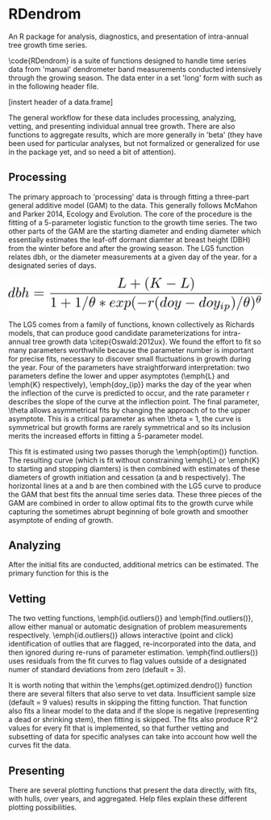 # RDendrom
An R package for analysis, diagnostics, and presentation of intra-annual tree growth time series.

\code{RDendrom} is a suite of functions designed to handle time series data from 'manual' dendrometer band measurements conducted intensively through the growing season. The data enter in a set 'long' form with such as in the following header file.

[instert header of a data.frame]

The general workflow for these data includes processing, analyzing, vetting, and presenting individual annual tree growth. There are also functions to aggregate results, which are more generally in 'beta' (they have been used for particular analyses, but not formalized or generalized for use in the package yet, and so need a bit of attention).

## Processing

The primary approach to 'processing' data is through fitting a three-part general additive model (GAM) to the data. This generally follows McMahon and Parker 2014, Ecology and Evolution. The core of the procedure is the fitting of a 5-parameter logistic function to the growth time series. The two other parts of the GAM are the starting diameter and ending diameter which essentially estimates the leaf-off dormant diamter at breast height (DBH) from the winter before and after the growing season. The LG5 function relates dbh, or the diameter measurements at a given day of the year.  for a designated series of days.

![](LG5.png)

The LG5 comes from a family of functions, known collectively
as Richards models, that can produce good candidate parameterizations for intra-
annual tree growth data \citep{Oswald:2012ux}. We found the effort to fit so many parameters worthwhile
because the parameter number is important for precise fits, necessary to
discover small fluctuations in growth during the year.  Four of the parameters
have straightforward interpretation: two parameters define the lower and upper
asymptotes (\emph{L} and \emph{K} respectively), \emph{doy_{ip}} marks the day of the year
when the inflection of the curve is predicted to occur, and the rate parameter
r describes the slope of the curve at the inflection point. The final
parameter, \theta allows asymmetrical fits by changing the approach of to
the upper asymptote. This is a critical parameter as when \theta = 1, the
curve is symmetrical but growth forms are rarely symmetrical and so its
inclusion merits the increased efforts in fitting a 5-parameter model.  

This fit is estimated using two passes thorugh the \emph{optim()} function.  The resulting curve (which is fit without constraining \emph{L} or \emph{K} to starting and stopping diamters) is then combined with estimates of these diameters of growth initiation and cessation (a and b respectively). The horizontal lines at a and b are then combined with the LG5 curve to produce the GAM that best fits the annual time series data. These three pieces of the GAM are combined in order to allow optimal fits to the growth curve while capturing the sometimes abrupt beginning of bole growth and smoother asymptote of ending of growth. 

## Analyzing

After the initial fits are conducted, additional metrics can be estimated. The primary function for this is the 

## Vetting

The two vetting functions, \emph{id.outliers()} and \emph{find.outliers()}, allow either manual or automatic designation of problem measurements respectively. \emph{id.outliers()} allows interactive (point and click) identification of outlies that are flagged, re-incorporated into the data, and then ignored during re-runs of parameter estimation. \emph{find.outliers()} uses residuals from the fit curves to flag values outside of a designated numer of standard deviations from zero (default = 3). 

It is worth noting that within the \emphs{get.optimized.dendro()} function there are several filters that also serve to vet data. Insufficient sample size (default = 9 values) results in skipping the fitting function. That function also fits a linear model to the data and if the slope is negative (representing a dead or shrinking stem), then fitting is skipped. The fits also produce R^2 values for every fit that is implemented, so that further vetting and subsetting of data for specific analyses can take into account how well the curves fit the data.

## Presenting

There are several plotting functions that present the data directly, with fits, with hulls, over years, and aggregated. Help files explain these different plotting possibilities.
